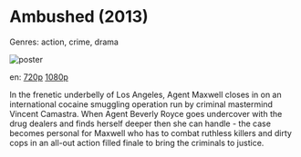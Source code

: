 # Ambushed (2013)

Genres: action, crime, drama

![poster](http://image.tmdb.org/t/p/w500/x2T1ddCjoWpcmWIgc1p632xvUMD.jpg)

en:
  [720p](magnet:?xt=urn:btih:6EDE3666833CE69318E134E216ABDCA320ABD0C4&tr=udp://glotorrents.pw:6969/announce&tr=udp://tracker.opentrackr.org:1337/announce&tr=udp://torrent.gresille.org:80/announce&tr=udp://tracker.openbittorrent.com:80&tr=udp://tracker.coppersurfer.tk:6969&tr=udp://tracker.leechers-paradise.org:6969&tr=udp://p4p.arenabg.ch:1337&tr=udp://tracker.internetwarriors.net:1337)
  [1080p](magnet:?xt=urn:btih:1ad16b4c8836b066eece521db4a7ce82309e9ed0&dn=Ambushed+%282013%29+1080p+BrRip+x264+-+YIFY&tr=udp%3A%2F%2Ftracker.openbittorrent.com%3A80%2Fannounce&tr=udp%3A%2F%2Fglotorrents.pw%3A6969%2Fannounce&tr=udp%3A%2F%2Ftracker.openbittorrent.com%3A80%2Fannounce&tr=udp%3A%2F%2Ftracker.opentrackr.org%3A1337%2Fannounce&tr=udp%3A%2F%2Fzer0day.to%3A1337%2Fannounce&tr=udp%3A%2F%2Ftracker.coppersurfer.tk%3A6969%2Fannounce)
  


In the frenetic underbelly of Los Angeles, Agent Maxwell closes in on an international cocaine smuggling operation run by criminal mastermind Vincent Camastra. When Agent Beverly Royce goes undercover with the drug dealers and finds herself deeper then she can handle - the case becomes personal for Maxwell who has to combat ruthless killers and dirty cops in an all-out action filled finale to bring the criminals to justice.